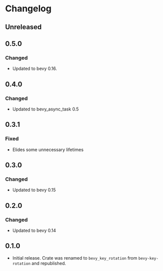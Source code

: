 # Changelog

<!-- Instructions

This changelog follows the patterns described here: <https://keepachangelog.com/en/1.0.0/>.

Subheadings to categorize changes are `added, changed, deprecated, removed, fixed, security`.

-->

## Unreleased

## 0.5.0

### Changed

- Updated to bevy 0.16.

## 0.4.0

### Changed

- Updated to bevy_async_task 0.5

## 0.3.1

### Fixed

- Elides some unnecessary lifetimes

## 0.3.0

### Changed

- Updated to bevy 0.15

## 0.2.0

### Changed

- Updated to bevy 0.14

## 0.1.0

- Initial release. Crate was renamed to `bevy_key_rotation` from `bevy-key-rotation` and republished.
